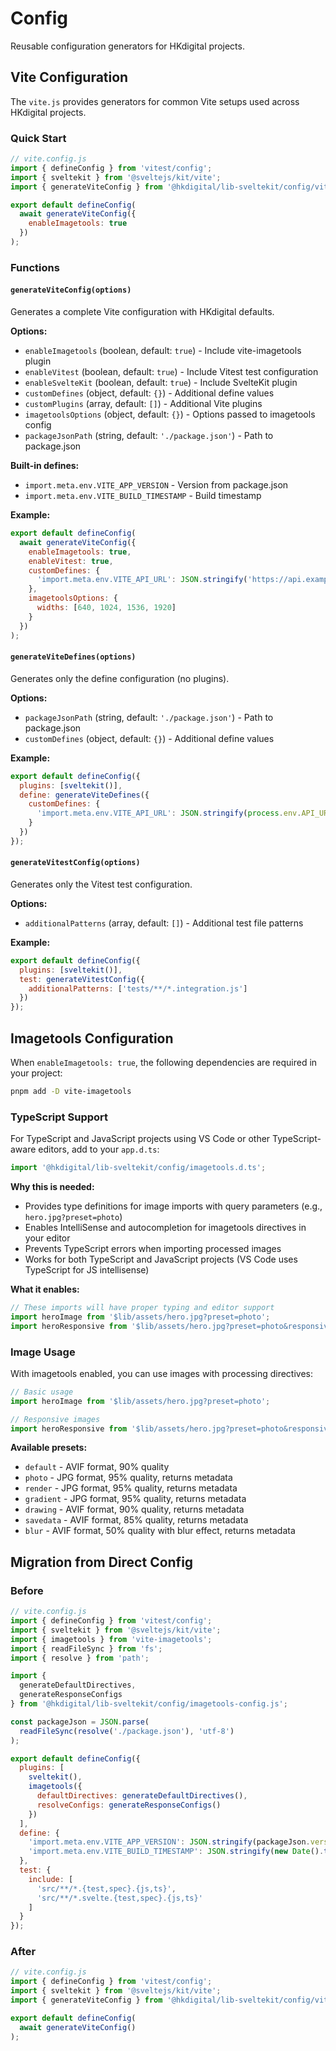 # Config

Reusable configuration generators for HKdigital projects.

## Vite Configuration

The `vite.js` provides generators for common Vite setups used across HKdigital projects.

### Quick Start

```javascript
// vite.config.js
import { defineConfig } from 'vitest/config';
import { sveltekit } from '@sveltejs/kit/vite';
import { generateViteConfig } from '@hkdigital/lib-sveltekit/config/vite.js';

export default defineConfig(
  await generateViteConfig({
    enableImagetools: true
  })
);
```

### Functions

#### `generateViteConfig(options)`

Generates a complete Vite configuration with HKdigital defaults.

**Options:**
- `enableImagetools` (boolean, default: `true`) - Include vite-imagetools plugin
- `enableVitest` (boolean, default: `true`) - Include Vitest test configuration
- `enableSvelteKit` (boolean, default: `true`) - Include SvelteKit plugin
- `customDefines` (object, default: `{}`) - Additional define values
- `customPlugins` (array, default: `[]`) - Additional Vite plugins
- `imagetoolsOptions` (object, default: `{}`) - Options passed to imagetools config
- `packageJsonPath` (string, default: `'./package.json'`) - Path to package.json

**Built-in defines:**
- `import.meta.env.VITE_APP_VERSION` - Version from package.json
- `import.meta.env.VITE_BUILD_TIMESTAMP` - Build timestamp

**Example:**
```javascript
export default defineConfig(
  await generateViteConfig({
    enableImagetools: true,
    enableVitest: true,
    customDefines: {
      'import.meta.env.VITE_API_URL': JSON.stringify('https://api.example.com')
    },
    imagetoolsOptions: {
      widths: [640, 1024, 1536, 1920]
    }
  })
);
```

#### `generateViteDefines(options)`

Generates only the define configuration (no plugins).

**Options:**
- `packageJsonPath` (string, default: `'./package.json'`) - Path to package.json
- `customDefines` (object, default: `{}`) - Additional define values

**Example:**
```javascript
export default defineConfig({
  plugins: [sveltekit()],
  define: generateViteDefines({
    customDefines: {
      'import.meta.env.VITE_API_URL': JSON.stringify(process.env.API_URL)
    }
  })
});
```

#### `generateVitestConfig(options)`

Generates only the Vitest test configuration.

**Options:**
- `additionalPatterns` (array, default: `[]`) - Additional test file patterns

**Example:**
```javascript
export default defineConfig({
  plugins: [sveltekit()],
  test: generateVitestConfig({
    additionalPatterns: ['tests/**/*.integration.js']
  })
});
```

## Imagetools Configuration

When `enableImagetools: true`, the following dependencies are required in your project:

```bash
pnpm add -D vite-imagetools
```

### TypeScript Support

For TypeScript and JavaScript projects using VS Code or other TypeScript-aware editors, add to your `app.d.ts`:

```typescript
import '@hkdigital/lib-sveltekit/config/imagetools.d.ts';
```

**Why this is needed:**
- Provides type definitions for image imports with query parameters (e.g., `hero.jpg?preset=photo`)
- Enables IntelliSense and autocompletion for imagetools directives in your editor
- Prevents TypeScript errors when importing processed images
- Works for both TypeScript and JavaScript projects (VS Code uses TypeScript for JS intellisense)

**What it enables:**
```javascript
// These imports will have proper typing and editor support
import heroImage from '$lib/assets/hero.jpg?preset=photo';
import heroResponsive from '$lib/assets/hero.jpg?preset=photo&responsive';
```

### Image Usage

With imagetools enabled, you can use images with processing directives:

```javascript
// Basic usage
import heroImage from '$lib/assets/hero.jpg?preset=photo';

// Responsive images
import heroResponsive from '$lib/assets/hero.jpg?preset=photo&responsive';
```

**Available presets:**
- `default` - AVIF format, 90% quality
- `photo` - JPG format, 95% quality, returns metadata
- `render` - JPG format, 95% quality, returns metadata
- `gradient` - JPG format, 95% quality, returns metadata
- `drawing` - AVIF format, 90% quality, returns metadata
- `savedata` - AVIF format, 85% quality, returns metadata
- `blur` - AVIF format, 50% quality with blur effect, returns metadata

## Migration from Direct Config

### Before
```javascript
// vite.config.js
import { defineConfig } from 'vitest/config';
import { sveltekit } from '@sveltejs/kit/vite';
import { imagetools } from 'vite-imagetools';
import { readFileSync } from 'fs';
import { resolve } from 'path';

import {
  generateDefaultDirectives,
  generateResponseConfigs
} from '@hkdigital/lib-sveltekit/config/imagetools-config.js';

const packageJson = JSON.parse(
  readFileSync(resolve('./package.json'), 'utf-8')
);

export default defineConfig({
  plugins: [
    sveltekit(),
    imagetools({
      defaultDirectives: generateDefaultDirectives(),
      resolveConfigs: generateResponseConfigs()
    })
  ],
  define: {
    'import.meta.env.VITE_APP_VERSION': JSON.stringify(packageJson.version),
    'import.meta.env.VITE_BUILD_TIMESTAMP': JSON.stringify(new Date().toISOString())
  },
  test: {
    include: [
      'src/**/*.{test,spec}.{js,ts}',
      'src/**/*.svelte.{test,spec}.{js,ts}'
    ]
  }
});
```

### After
```javascript
// vite.config.js
import { defineConfig } from 'vitest/config';
import { sveltekit } from '@sveltejs/kit/vite';
import { generateViteConfig } from '@hkdigital/lib-sveltekit/config/vite.js';

export default defineConfig(
  await generateViteConfig()
);
```
